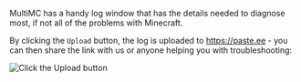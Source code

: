 MultiMC has a handy log window that has the details needed to diagnose most, if not all of the problems with Minecraft.

By clicking the `Upload` button, the log is uploaded to https://paste.ee - you can then share the link with us or anyone helping you with troubleshooting:

![Click the Upload button](https://user-images.githubusercontent.com/203326/34646426-022c94ac-f368-11e7-95a2-5eb5861b2f0c.png)

